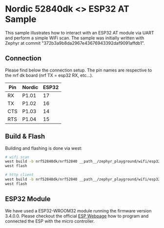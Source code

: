# Nordic 52840dk <> ESP32 AT Sample
This sample illustrates how to interact with an ESP32 AT module via UART and perform a simple WiFi scan.
The sample was initially written with Zephyr at commit "372b3a9b8da2967e43676943392daf9091affdb1". 

## Connection
Please find below the connection setup. The pin names are respective to the nrf dk board (nrf TX = esp32 RX, etc...).

| Pin | Nordic | ESP32 |
| --- | ------ | ----- |
| RX  | P1.01  | 17    |
| TX  | P1.02  | 16    |
| CTS | P1.03  | 14    |
| RTS | P1.04  | 15    |

## Build & Flash
Building and flashing is done via west:
```bash
# wifi scan
west build -b nrf52840dk/nrf52840 __path__/zephyr_playground/wifi/esp32_wifi_scan
west flash

# http client
west build -b nrf52840dk/nrf52840 __path__/zephyr_playground/wifi/esp32_wifi_http
west flash
```

## ESP32 Module
We have used a ESP32-WROOM32 module running the firmware version 3.4.0.0.
Please checkout the official [ESP Webpage](https://docs.espressif.com/projects/esp-at/en/latest/esp32/Get_Started/index.html) how to program and connected the ESP with the micro controller.

